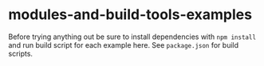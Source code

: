 # modules-and-build-tools-examples

Before trying anything out be sure to install dependencies with `npm install` and run build script for each example here.
See `package.json` for build scripts.
